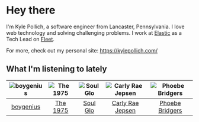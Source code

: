# Hey there


I'm Kyle Pollich, a software engineer from Lancaster, Pennsylvania. I love web technology and solving challenging problems.
I work at [Elastic](https://www.elastic.co/) as a Tech Lead on [Fleet](https://www.elastic.co/guide/en/fleet/current/fleet-overview.html).

For more, check out my personal site: https://kylepollich.com/

## What I'm listening to lately

<!-- begin artists -->
  |![boygenius](https://i.scdn.co/image/ab6761610000f1781a6373c01e8b86e289859f57)|![The 1975](https://i.scdn.co/image/ab6761610000f17889348336354096fd4e36ca73)|![Soul Glo](https://i.scdn.co/image/ab6761610000f1789a277645bcc34a7b96d00add)|![Carly Rae Jepsen](https://i.scdn.co/image/ab6761610000f178358577f183465ae7698a53a7)|![Phoebe Bridgers](https://i.scdn.co/image/ab6761610000f178626686e362d30246e816cc5b)|
  |:---:|:---:|:---:|:---:|:---:|
  |[boygenius](https://open.spotify.com/artist/1hLiboQ98IQWhpKeP9vRFw)|[The 1975](https://open.spotify.com/artist/3mIj9lX2MWuHmhNCA7LSCW)|[Soul Glo](https://open.spotify.com/artist/0mWrp0C4ShdOjs7P29Gzan)|[Carly Rae Jepsen](https://open.spotify.com/artist/6sFIWsNpZYqfjUpaCgueju)|[Phoebe Bridgers](https://open.spotify.com/artist/1r1uxoy19fzMxunt3ONAkG)|
<!-- end artists -->
